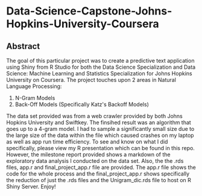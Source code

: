 # Data-Science-Capstone-Johns-Hopkins-University-Coursera

## Abstract
The goal of this particular project was to create a predictive text application using
Shiny from R Studio for both the Data Science Specialization and Data Science: Machine Learning and Statistics Specialization 
for Johns Hopkins University on Coursera. The project touches upon 2 areas in Natural Language Processing:

  1) N-Gram Models 
  2) Back-Off Models (Specifically Katz's Backoff Models)
  
The data set provided was from a web crawler provided by both Johns Hopkins University and Swiftkey. The finsihed result was an algorithm that goes up to a 4-gram model. I had to sample a significantly small size due to the large size of the data within the file which caused crashes on my laptop as well as app run time efficiency. To see and know on what I did specifically, please view my R presentation which can be found in this repo. However, the milestone report provided shows a markdown of the exploratory data analysis I conducted on the data set. Also, the the .rds files, app.r and final_project_app.r file are provided. The app.r file shows the code for the whole process and the final_project_app.r shows specifically the reduction of just the .rds files and the Unigram_dic.rds file to host on R Shiny Server. Enjoy!

